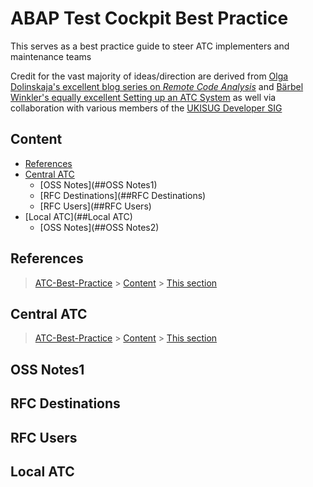 # ABAP Test Cockpit Best Practice

This serves as a best practice guide to steer ATC implementers and maintenance teams

Credit for the vast majority of ideas/direction are derived from [Olga Dolinskaja's excellent blog series on _Remote Code Analysis_]  and [Bärbel Winkler's equally excellent Setting up an ATC System] as well via collaboration with various members of the [UKISUG Developer SIG]

[Olga Dolinskaja's excellent blog series on _Remote Code Analysis_]: https://blogs.sap.com/2016/12/12/remote-code-analysis-in-atc-one-central-check-system-for-multiple-systems-on-various-releases/

[Bärbel Winkler's equally excellent Setting up an ATC System]: https://blogs.sap.com/2018/05/19/setting-up-a-central-atc-system-part-1-setting-the-stage/

[UKISUG Developer SIG]: https://www.sapusers.org/learn/sigs/developers

## Content

- [References](##references)
- [Central ATC](##central-atc)
  - [OSS Notes](##OSS Notes1)
  - [RFC Destinations](##RFC Destinations)
  - [RFC Users](##RFC Users)
- [Local ATC](##Local ATC)
  - [OSS Notes](##OSS Notes2)

## References
> [ATC-Best-Practice](#atc-best-practice) > [Content](#content) > [This section](#references)

## Central ATC
> [ATC-Best-Practice](#atc-best-practice) > [Content](#content) > [This section](#central-atc)

## OSS Notes1

## RFC Destinations

## RFC Users

## Local ATC

